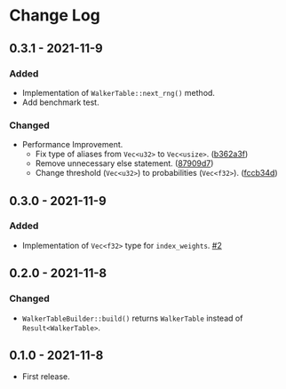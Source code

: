 # Change Log

## 0.3.1 - 2021-11-9

### Added

- Implementation of `WalkerTable::next_rng()` method.
- Add benchmark test.

### Changed

- Performance Improvement.
  - Fix type of aliases from `Vec<u32>` to `Vec<usize>`. ([b362a3f](https://github.com/ichi-h/weighted_rand/commit/b362a3f11ba1505fd733ed208562c2f91e5b1f2a))
  - Remove unnecessary else statement. ([87909d7](https://github.com/ichi-h/weighted_rand/commit/87909d744339eb4307b1192aaaac7807c13fadaf))
  - Change threshold (`Vec<u32>`) to probabilities (`Vec<f32>`). ([fccb34d](https://github.com/ichi-h/weighted_rand/commit/fccb34d60e3a13c7fefaca09fd594819f15a5ff8))

## 0.3.0 - 2021-11-9

### Added

- Implementation of `Vec<f32>` type for `index_weights`. [#2](https://github.com/ichi-h/weighted_rand/pull/2)

## 0.2.0 - 2021-11-8

### Changed

- `WalkerTableBuilder::build()` returns `WalkerTable` instead of `Result<WalkerTable>`.

## 0.1.0 - 2021-11-8

- First release.
